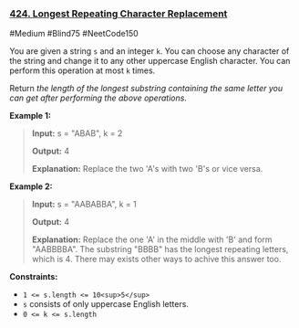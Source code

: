 ### [424. Longest Repeating Character Replacement](https://leetcode.com/problems/longest-repeating-character-replacement/)

#Medium #Blind75 #NeetCode150

You are given a string `s` and an integer `k`. You can choose any character of
the string and change it to any other uppercase English character. You can
perform this operation at most `k` times.

Return _the length of the longest substring containing the same letter you can
get after performing the above operations_.

**Example 1:**

> **Input:** s = "ABAB", k = 2
>
> **Output:** 4
>
> **Explanation:** Replace the two 'A's with two 'B's or vice versa.

**Example 2:**

> **Input:** s = "AABABBA", k = 1
>
> **Output:** 4
>
> **Explanation:** Replace the one 'A' in the middle with 'B' and form
> "AABBBBA". The substring "BBBB" has the longest repeating letters, which is 4.
> There may exists other ways to achive this answer too.

**Constraints:**

- `1 <= s.length <= 10<sup>5</sup>`
- `s` consists of only uppercase English letters.
- `0 <= k <= s.length`
